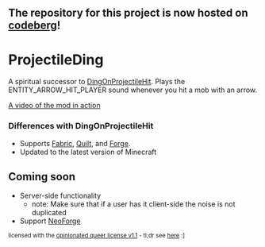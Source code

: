 ## The repository for this project is now hosted on [codeberg](https://codeberg.org/newt/ProjectileDing)!

# ProjectileDing

A spiritual successor to [DingOnProjectileHit](https://github.com/ItsVen/DingOnProjectileHit). Plays the
ENTITY_ARROW_HIT_PLAYER sound whenever you hit a mob with an arrow.

[A video of the mod in action](https://www.youtube.com/watch?v=WpB4vh8CIRk)

### Differences with DingOnProjectileHit

- Supports [Fabric](https://fabricmc.net/), [Quilt](https://quiltmc.org/), and [Forge](https://files.minecraftforge.net/).
- Updated to the latest version of Minecraft

## Coming soon

- Server-side functionality
  - note: Make sure that if a user has it client-side the noise is not duplicated
- Support [NeoForge](https://neoforged.net)

<sub>licensed with the <a href="license.md">opinionated queer license v1.1</a> - tl;dr see <a href="https://oql.avris.it/">here</a> :]</sub>
